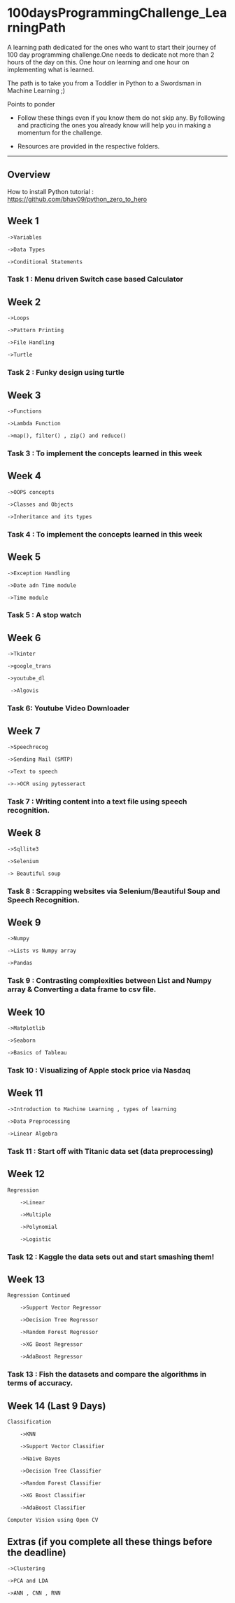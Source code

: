# 100daysProgrammingChallenge_LearningPath

A learning path dedicated for the ones who want to start their journey of 100 day programming challenge.One needs to dedicate not more than 2 hours of the day on this. 
One hour on learning and one hour on implementing what is learned. 

The path is to take you from a Toddler in Python to a Swordsman in Machine Learning ;)

Points to ponder
* Follow these things even if you know them do not skip any. By following and practicing the ones you already know will help you in making a momentum for the challenge.

* Resources are provided in the respective folders.

------------------------------------------------------------------------------------------------------------------------

## Overview ##

How to install Python tutorial : https://github.com/bhav09/python_zero_to_hero

## Week 1

    ->Variables 

    ->Data Types 

    ->Conditional Statements 

### Task 1 : Menu driven Switch case based Calculator

## Week 2

    ->Loops 

    ->Pattern Printing 

    ->File Handling 

    ->Turtle 

### Task 2 : Funky design using turtle

## Week 3

    ->Functions 

    ->Lambda Function 

    ->map(), filter() , zip() and reduce() 

### Task 3 : To implement the concepts learned in this week 

## Week 4

    ->OOPS concepts 

    ->Classes and Objects 

    ->Inheritance and its types 

### Task 4 : To implement the concepts learned in this week

## Week 5

    ->Exception Handling 

    ->Date adn Time module 

    ->Time module 

### Task 5 : A stop watch

## Week 6

    ->Tkinter 

    ->google_trans 

    ->youtube_dl 
    
     ->Algovis

### Task 6: Youtube Video Downloader

## Week 7

    ->Speechrecog 

    ->Sending Mail (SMTP) 

    ->Text to speech 

    ->->OCR using pytesseract 

### Task 7 : Writing content into a text file using speech recognition.

## Week 8 

    ->Sqllite3 

    ->Selenium  
    
    -> Beautiful soup

### Task 8 : Scrapping websites via Selenium/Beautiful Soup and Speech Recognition.

## Week 9 

    ->Numpy 
        
    ->Lists vs Numpy array
        
    ->Pandas
        
### Task 9 : Contrasting complexities between List and Numpy array & Converting a data frame to csv file.

## Week 10

    ->Matplotlib 
        
    ->Seaborn 
        
    ->Basics of Tableau
        
### Task 10 : Visualizing of Apple stock price via Nasdaq

## Week 11

    ->Introduction to Machine Learning , types of learning 
        
    ->Data Preprocessing
        
    ->Linear Algebra
        
### Task 11 : Start off with Titanic data set (data preprocessing)

## Week 12

    Regression 
    
        ->Linear
        
        ->Multiple 
        
        ->Polynomial
        
        ->Logistic
        
### Task 12 : Kaggle the data sets out and start smashing them!

## Week 13

    Regression Continued
    
        ->Support Vector Regressor
        
        ->Decision Tree Regressor
        
        ->Random Forest Regressor
        
        ->XG Boost Regressor
        
        ->AdaBoost Regressor
        
### Task 13 : Fish the datasets and compare the algorithms in terms of accuracy.

## Week 14 (Last 9 Days)

    Classification
    
        ->KNN
        
        ->Support Vector Classifier
        
        ->Naive Bayes
        
        ->Decision Tree Classifier
        
        ->Random Forest Classifier
        
        ->XG Boost Classifier
        
        ->AdaBoost Classifier
        
    Computer Vision using Open CV
    
## Extras (if you complete all these things before the deadline)

    ->Clustering
    
    ->PCA and LDA
    
    ->ANN , CNN , RNN
